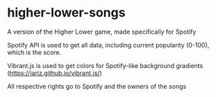 # higher-lower-songs

A version of the Higher Lower game, made specifically for Spotify  

Spotify API is used to get all data, including current popularity (0-100), which is the score.

Vibrant.js is used to get colors for Spotify-like background gradients (https://jariz.github.io/vibrant.js/)

All respective rights go to Spotify and the owners of the songs
